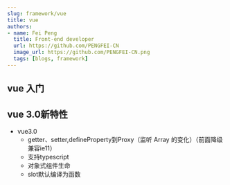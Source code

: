 ```yaml
---
slug: framework/vue
title: vue
authors:
- name: Fei Peng
  title: Front-end developer
  url: https://github.com/PENGFEI-CN
  image_url: https://github.com/PENGFEI-CN.png
  tags: [blogs, framework]
---
```


## vue 入门
## vue 3.0新特性
* vue3.0
    * getter、setter,defineProperty到Proxy（监听 Array 的变化）（前面降级兼容ie11）
    * 支持typescript
    * 对象式组件生命
    * slot默认编译为函数
